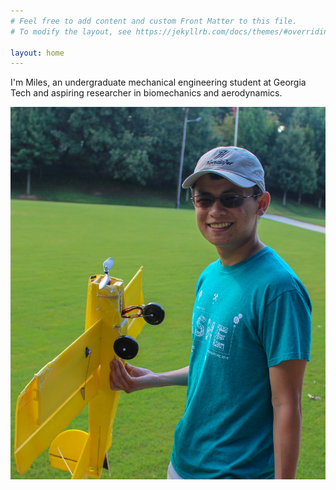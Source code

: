 ```yaml
---
# Feel free to add content and custom Front Matter to this file.
# To modify the layout, see https://jekyllrb.com/docs/themes/#overriding-theme-defaults

layout: home
---
```

<!-- <div class="container"> -->
  <div class="row">
    <div class="col-md-6">
      <p>I'm Miles, an undergraduate mechanical engineering student at Georgia Tech and aspiring researcher in biomechanics and aerodynamics.</p>
    </div>
    <div class="col-md-6">
      <img src = "assets/site/portrait_wplane.jpg">
    </div>
  </div>
<!-- </div> -->

<!-- <p align="center">
Time is just a construct, and this website is currently in work. It'll be done when it's done.
</p>

![alt text](assets/site/looking_out.jpg)*<center>flying fixed wing is a simple pleasure</center>* -->
